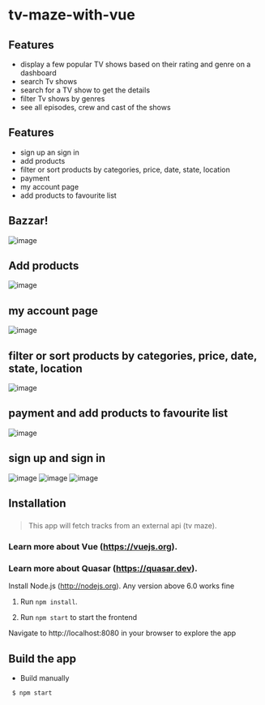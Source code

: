 # tv-maze-with-vue



## Features
* display a few popular TV shows based on their rating and genre on a dashboard
* search Tv shows
* search for a TV show to get the details
* filter Tv shows by genres
* see all episodes, crew and cast of the shows


## Features
* sign up an sign in
* add products
* filter or sort products by categories, price, date, state, location
* payment 
* my account page 
* add products to favourite list
## Bazzar!
![image](https://user-images.githubusercontent.com/50028862/136008155-4d2d60e8-dd95-40c6-9581-fe2cba2caab9.png)
## Add products
![image](https://user-images.githubusercontent.com/50028862/136008193-c13fb47e-8a27-4a6d-8bd9-ff894c0525cc.png)
## my account page
![image](https://user-images.githubusercontent.com/50028862/136008229-98555350-042b-46db-b5cc-629ff57ec812.png)
## filter or sort products by categories, price, date, state, location
![image](https://user-images.githubusercontent.com/50028862/136008314-a6ecc2e3-1c49-4ac8-ac89-bcaa9df943af.png)
## payment and add products to favourite list
![image](https://user-images.githubusercontent.com/50028862/136008372-e103b009-6ba1-4391-a248-d363cb88d7c3.png)
## sign up and sign in
![image](https://user-images.githubusercontent.com/50028862/136008658-6039c2ee-b5c3-4ae0-9ae4-303a5ede457e.png)
![image](https://user-images.githubusercontent.com/50028862/136008719-d69e77dd-5568-462f-8ce9-86a9f306e015.png)
![image](https://user-images.githubusercontent.com/50028862/136008745-5397ff6d-21b2-4565-ad8b-60b189e7c12f.png)


## Installation
### 
> This app will fetch tracks from an external api (tv maze). 

### Learn more about Vue (https://vuejs.org).
### Learn more about Quasar (https://quasar.dev).

Install Node.js (http://nodejs.org). Any version above 6.0 works fine



1. Run `npm install`.

2. Run `npm start` to start the frontend


Navigate to http://localhost:8080 in your browser to explore the app


## Build the app
* Build manually
```
 $ npm start
```


